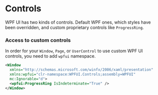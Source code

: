 # Controls
WPF UI has two kinds of controls. Default WPF ones, which styles have been overridden, and custom proprietary controls like `ProgressRing`.

### Access to custom controls
In order for your `Window`, `Page`, or `UserControl` to use custom WPF UI controls, you need to add `wpfui` namespace.
```xml
<Window
  xmlns="http://schemas.microsoft.com/winfx/2006/xaml/presentation"
  xmlns:wpfui="clr-namespace:WPFUI.Controls;assembly=WPFUI"
  mc:Ignorable="d">
  <wpfui:ProgressRing IsIndeterminate="True" />
</Window>
```
